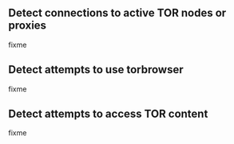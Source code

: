 ## Detect connections to active TOR nodes or proxies
fixme

## Detect attempts to use torbrowser
fixme

## Detect attempts to access TOR content
fixme
